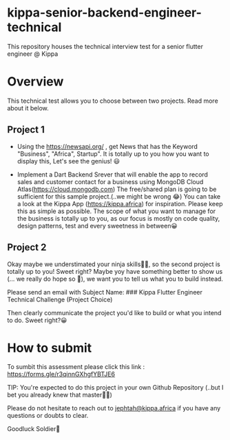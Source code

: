# kippa-senior-backend-engineer-technical
This repository houses the technical interview test for a senior flutter engineer @ Kippa


# Overview

This technical test allows you to choose between two projects. Read more about it below. 


## Project 1

- Using the https://newsapi.org/ , get News that has the Keyword "Business", "Africa", Startup". It is totally up to you how you want to display this, 
  Let's see the genius! 😃

- Implement a Dart Backend Srever that will enable the app to record sales and customer contact for a business using MongoDB Cloud Atlas(https://cloud.mongodb.com)
  The free/shared plan is going to be sufficient for this sample project.(..we might be wrong 😂)
  You can take a look at the Kippa App (https://kippa.africa) for inspiration. Please keep this as simple as possible. 
  The scope of what you want to manage for the business is totally up to you, as our focus is mostly on code quality, design patterns, test and every sweetness in between😀
  
## Project 2

Okay maybe we understimated your ninja skills🥷🏾, so the second project is totally up to you! Sweet right? 
Maybe yoy have something better to show us (... we really do hope so 🙂), we want you to tell us what you to build instead. 

Please send an email with Subject Name: ### Kippa Flutter Engineer Technical Challenge (Project Choice)

Then clearly communicate the project you'd like to build or what you intend to do. Sweet right?😀

  
# How to submit
To sumbit this assessment please click this link : https://forms.gle/r3qinnGXhgfYBTJE6


TIP: You're expected to do this project in  your own Github Repository (..but I bet you already knew that master🥷🏾)

  
  
  Please do not hesitate to reach out to jephtah@kippa.africa if you have any questions or doubts to clear.
  
  Goodluck Soldier🚀
